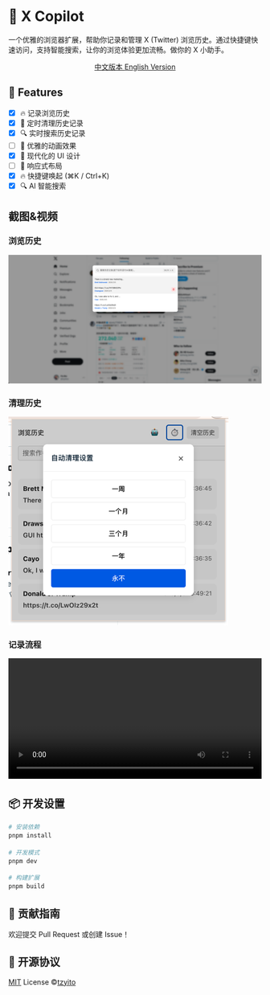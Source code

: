 # 🌟 X Copilot

一个优雅的浏览器扩展，帮助你记录和管理 X (Twitter) 浏览历史。通过快捷键快速访问，支持智能搜索，让你的浏览体验更加流畅。做你的 X 小助手。

<div align="center">
    <a href="./README.zh-CN.md">
        中文版本
    </a>
    <a href="./README.en-US.md">
        English Version
    </a>
</div>

## 🚀 Features

- [x] 🔥 记录浏览历史
- [x] 🎯 定时清理历史记录
- [x] 🔍 实时搜索历史记录
- [ ] 💫 优雅的动画效果
- [x] 🌈 现代化的 UI 设计
- [ ] 📱 响应式布局
- [x] 🔥 快捷键唤起 (⌘K / Ctrl+K)
- [x] 🔍 AI 智能搜索

## 截图&视频

### 浏览历史

![image](./public/screenshots/history.png)

### 清理历史

![image](./public/screenshots/clean_history.png)

### 记录流程

<video src="./public/screenshots/output.webm" width="100%" height="240" controls></video>

## 📦 开发设置

```bash
# 安装依赖
pnpm install

# 开发模式
pnpm dev

# 构建扩展
pnpm build
```

## 🤝 贡献指南

欢迎提交 Pull Request 或创建 Issue！

## 📄 开源协议

[MIT](./LICENSE) License ©[tzyito](https://github.com/tzyito)
